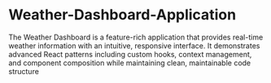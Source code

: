 # Weather-Dashboard-Application
The Weather Dashboard is a feature-rich application that provides real-time weather information with an intuitive, responsive interface. It demonstrates advanced React patterns including custom hooks, context management, and component composition while maintaining clean, maintainable code structure

